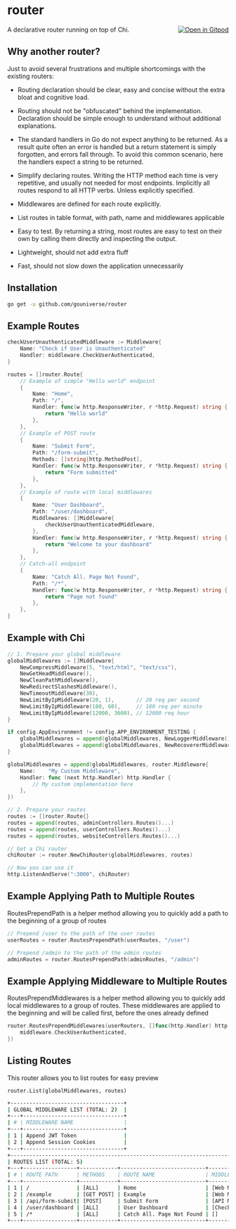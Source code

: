 # router

<a href="https://gitpod.io/#https://github.com/gouniverse/router" style="float:right;"><img src="https://gitpod.io/button/open-in-gitpod.svg" alt="Open in Gitpod" loading="lazy"></a>

A declarative router running on top of Chi.

## Why another router?

Just to avoid several frustrations and multiple shortcomings with the existing routers:

- Routing declaration should be clear, easy and concise without the extra bloat and cognitive load.

- Routing should not be "obfuscated" behind the implementation. Declaration should be simple enough to understand without additional explanations.

- The standard handlers in Go do not expect anything to be returned. As a result quite often an error is handled but a return statement is simply forgotten, and errors fall through. To avoid this common scenario, here the handlers expect a string to be returned.

- Simplify declaring routes. Writing the HTTP method each time is very repetitive, and usually not needed for most endpoints. Implicitly all routes respond to all HTTP verbs. Unless explicitly specified.

- Middlewares are defined for each route explicitly.

- List routes in table format, with path, name and middlewares applicable

- Easy to test. By returning a string, most routes are easy to test on their own by calling them directly and inspecting the output.

- Lightweight, should not add extra fluff

- Fast, should not slow down the application unnecessarily

## Installation

```sh
go get -u github.com/gouniverse/router
```

## Example Routes

```go
checkUserUnauthenticatedMiddleware := Middleware{
    Name: "Check if User is Unauthenticated"
    Handler: middleware.CheckUserAuthenticated,
}

routes = []router.Route{
    // Example of simple "Hello world" endpoint
    {
        Name: "Home",
        Path: "/",
        Handler: func(w http.ResponseWriter, r *http.Request) string {
            return "Hello world"
        },
    },
    // Example of POST route
    {
        Name: "Submit Form",
        Path: "/form-submit",
        Methods: []string{http.MethodPost],
        Handler: func(w http.ResponseWriter, r *http.Request) string {
            return "Form submitted"
        },
    },
    // Example of route with local middlewares
    {
        Name: "User Dashboard",
        Path: "/user/dashboard",
        Middlewares: []Middleware{
		    checkUserUnauthenticatedMiddleware,
        },
        Handler: func(w http.ResponseWriter, r *http.Request) string {
            return "Welcome to your dashboard"
        },
    },
    // Catch-all endpoint
    {
        Name: "Catch All. Page Not Found",
        Path: "/*",
        Handler: func(w http.ResponseWriter, r *http.Request) string {
            return "Page not found"
        },
    },
}
```

## Example with Chi

```go
// 1. Prepare your global middleware
globalMiddlewares := []Middleware{
    NewCompressMiddleware(5, "text/html", "text/css"),
    NewGetHeadMiddleware(),
    NewCleanPathMiddleware(),
    NewRedirectSlashesMiddleware(),
    NewTimeoutMiddleware(30),
    NewLimitByIpMiddleware(20, 1),       // 20 req per second
	NewLimitByIpMiddleware(180, 60),     // 180 req per minute
	NewLimitByIpMiddleware(12000, 3600), // 12000 req hour
}

if config.AppEnvironment != config.APP_ENVIRONMENT_TESTING {
	globalMiddlewares = append(globalMiddlewares, NewLoggerMiddleware())
	globalMiddlewares = append(globalMiddlewares, NewRecovererMiddleware())
}

globalMiddlewares = append(globalMiddlewares, router.Middleware{
    Name:    "My Custom Middleware",
    Handler: func (next http.Handler) http.Handler {
        // My custom implementation here
    },
})

// 2. Prepare your routes
routes := []router.Route{}
routes = append(routes, adminControllers.Routes()...)
routes = append(routes, userControllers.Routes()...)
routes = append(routes, websiteControllers.Routes()...)

// Get a Chi router
chiRouter := router.NewChiRouter(globalMiddlewares, routes)

// Now you can use it
http.ListenAndServe(":3000", chiRouter)
```

## Example Applying Path to Multiple Routes

RoutesPrependPath is a helper method allowing you to quickly add
a path to the beginning of a group of routes

```go
// Prepend /user to the path of the user routes
userRoutes = router.RoutesPrependPath(userRoutes, "/user")

// Prepend /admin to the path of the admin routes
adminRoutes = router.RoutesPrependPath(adminRoutes, "/admin")
```

## Example Applying Middleware to Multiple Routes


RoutesPrependMiddlewares is a helper method allowing you to quickly add
local middlewares to a group of routes. These middlewares are applied to
the beginning and will be called first, before the ones already defined

```go
router.RoutesPrependMiddlewares(userRouters, []func(http.Handler) http.Handler{
    middleware.CheckUserAuthenticated,
})
```

## Listing Routes

This router allows you to list routes for easy preview

```golang
router.List(globalMiddlewares, routes)
```

```sh
+------------------------------------+
| GLOBAL MIDDLEWARE LIST (TOTAL: 2)  |
+---+--------------------------------+
| # | MIDDLEWARE NAME                |
+---+--------------------------------+
| 1 | Append JWT Token               |
| 2 | Append Session Cookies         |
+---+--------------------------------+
+-------------------------------------------------------------------------------------------------+
| ROUTES LIST (TOTAL: 5)                                                                          |
+---+-----------------+------------+---------------------------+----------------------------------+
| # | ROUTE PATH      | METHODS    | ROUTE NAME                | MIDDLEWARE NAME LIST             |
+---+-----------------+------------+---------------------------+----------------------------------+
| 1 | /               | [ALL]      | Home                      | [Web Middleware]                 |
| 2 | /example        | [GET POST] | Example                   | [Web Middleware]                 |
| 3 | /api/form-submit| [POST]     | Submit Form               | [API Middleware, Verify Form]    |
| 4 | /user/dashboard | [ALL]      | User Dashboard            | [Check if User is Authenticated] |
| 5 | /*              | [ALL]      | Catch All. Page Not Found | []                               |
+---+-----------------+------------+---------------------------+----------------------------------+
```
